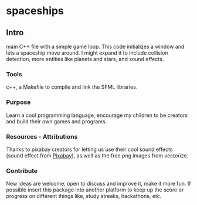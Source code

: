 # spaceships

## Intro

main C++ file with a simple game loop. This code initializes a window and lets a spaceship move around. I might expand it to include collision detection, more entities like planets and stars, and sound effects.

### Tools

c++, a Makefile to compile and link the SFML libraries.

### Purpose

Learn a cool programming language, encourage my children to be creators and build their own games and programs.

### Resources - Attributions

Thanks to pixabay creators for letting us use their cool sound effects (sound effect from [Pixabay](https://pixabay.com/?utm_source=link-attribution&utm_medium=referral&utm_campaign=music&utm_content=14562)), as well as the free png images from vectorize.

### Contribute

New ideas are welcome, open to discuss and improve it, make it more fun. If possible insert this package into another platform to keep up the score or progress on different things like, study streaks, hackathons, etc.
